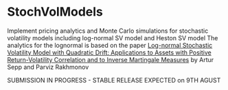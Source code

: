 # StochVolModels
Implement pricing analytics and Monte Carlo simulations for stochastic volatility models including log-normal SV model and Heston SV model
The analytics for the lognormal is based on the paper
[Log-normal Stochastic Volatility Model with Quadratic Drift: Applications to Assets with Positive Return-Volatility Correlation and to Inverse Martingale Measures](https://papers.ssrn.com/sol3/papers.cfm?abstract_id=2522425) by Artur Sepp and Parviz Rakhmonov

SUBMISSION IN PROGRESS - STABLE RELEASE EXPECTED on 9TH AGUST
